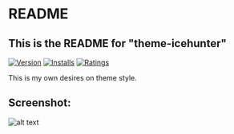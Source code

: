 # README

## This is the README for "theme-icehunter"

[![Version](https://vsmarketplacebadge.apphb.com/version/Icehunter.theme-icehunter.svg)](https://marketplace.visualstudio.com/items?itemName=Icehunter.theme-icehunter)
[![Installs](https://vsmarketplacebadge.apphb.com/installs/Icehunter.theme-icehunter.svg)](https://marketplace.visualstudio.com/items?itemName=Icehunter.theme-icehunter)
[![Ratings](https://vsmarketplacebadge.apphb.com/rating/Icehunter.theme-icehunter.svg)](https://marketplace.visualstudio.com/items?itemName=Icehunter.theme-icehunter)

This is my own desires on theme style.

## Screenshot:

![alt text](https://github.com/Icehunter/vscode-theme-icehunter/raw/master/images/screenshot.png 'Screenshot')
